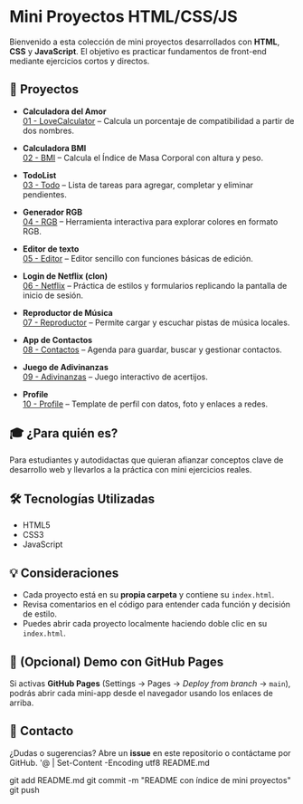 
# Mini Proyectos HTML/CSS/JS

Bienvenido a esta colección de mini proyectos desarrollados con **HTML**, **CSS** y **JavaScript**. El objetivo es practicar fundamentos de front-end mediante ejercicios cortos y directos.

## 🌟 Proyectos
- **Calculadora del Amor**  
  [01 - LoveCalculator](01%20-%20LoveCalculator/) – Calcula un porcentaje de compatibilidad a partir de dos nombres.

- **Calculadora BMI**  
  [02 - BMI](02%20-%20BMI/) – Calcula el Índice de Masa Corporal con altura y peso.

- **TodoList**  
  [03 - Todo](03-Todo/) – Lista de tareas para agregar, completar y eliminar pendientes.

- **Generador RGB**  
  [04 - RGB](04-RGB/) – Herramienta interactiva para explorar colores en formato RGB.

- **Editor de texto**  
  [05 - Editor](05-Editor/) – Editor sencillo con funciones básicas de edición.

- **Login de Netflix (clon)**  
  [06 - Netflix](06-Netflix/) – Práctica de estilos y formularios replicando la pantalla de inicio de sesión.

- **Reproductor de Música**  
  [07 - Reproductor](07-Reproductor/) – Permite cargar y escuchar pistas de música locales.

- **App de Contactos**  
  [08 - Contactos](08-Contactos/) – Agenda para guardar, buscar y gestionar contactos.

- **Juego de Adivinanzas**  
  [09 - Adivinanzas](09-Adivinanzas/) – Juego interactivo de acertijos.

- **Profile**  
  [10 - Profile](10-Profile/) – Template de perfil con datos, foto y enlaces a redes.

## 🎓 ¿Para quién es?
Para estudiantes y autodidactas que quieran afianzar conceptos clave de desarrollo web y llevarlos a la práctica con mini ejercicios reales.

## 🛠 Tecnologías Utilizadas
- HTML5  
- CSS3  
- JavaScript

## 💡 Consideraciones
- Cada proyecto está en su **propia carpeta** y contiene su `index.html`.  
- Revisa comentarios en el código para entender cada función y decisión de estilo.  
- Puedes abrir cada proyecto localmente haciendo doble clic en su `index.html`.

## 🚀 (Opcional) Demo con GitHub Pages
Si activas **GitHub Pages** (Settings → Pages → *Deploy from branch* → `main`), podrás abrir cada mini-app desde el navegador usando los enlaces de arriba.

## 📣 Contacto
¿Dudas o sugerencias? Abre un **issue** en este repositorio o contáctame por GitHub.
'@ | Set-Content -Encoding utf8 README.md

git add README.md
git commit -m "README con índice de mini proyectos"
git push
